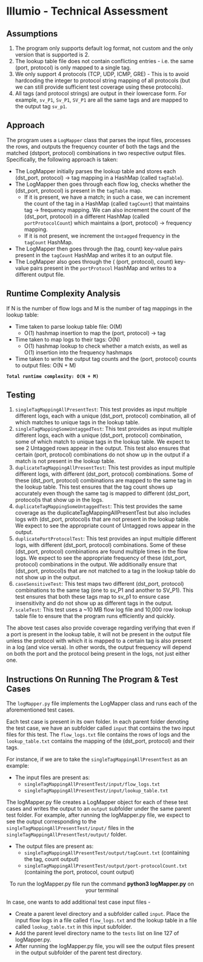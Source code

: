# Illumio - Technical Assessment

## Assumptions
1. The program only supports default log format, not custom and the only version that is supported is 2. 
2. The lookup table file does not contain conflicting entries - i.e. the same (port, protocol) is only mapped to a single tag.
3. We only support 4 protocols (TCP, UDP, ICMP, GRE) - This is to avoid hardcoding the integer to protocol string mapping of all protocols (but we can still provide sufficient test coverage using these protocols).
4. All tags (and protocol strings) are output in their lowercase form. For example, `sv_P1`, `Sv_P1`, `SV_P1` are all the same tags and are mapped to the output tag `sv_p1`.

## Approach
The program uses a `LogMapper` class that parses the input files, processes the rows, and outputs the frequency counter of both the tags and the matched (dstport, protocol) combinations in two respective output files.
Specifically, the following approach is taken:

* The LogMapper initially parses the lookup table and stores each (dst_port, protocol) -> tag mapping in a HashMap (called `tagTable`).
* The LogMapper then goes through each flow log, checks whether the (dst_port, protocol) is present in the `tagTable` map.
  + If it is present, we have a match; in such a case, we can increment the count of the tag in a HashMap (called `tagCount`) that maintains tag -> frequency mapping. We can also increment the count of the (dst_port, protocol) in a different HashMap (called `portProtocolCount`) which maintains a (port, protocol) -> frequency mapping.
  + If it is not present, we increment the `Untagged` frequency in the `tagCount` HashMap.
* The LogMapper then goes through the (tag, count) key-value pairs present in the `tagCount` HashMap and writes it to an output file.
* The LogMapper also goes through the ( (port, protocol), count) key-value pairs present in the `portProtocol` HashMap and writes to a different output file.

## Runtime Complexity Analysis

If N is the number of flow logs and M is the number of tag mappings in the lookup table:
* Time taken to parse lookup table file: O(M)
  + O(1) hashmap insertion to map the (port, protocol) -> tag
* Time taken to map logs to their tags: O(N)
  + O(1) hashmap lookup to check whether a match exists, as well as O(1) insertion into the frequency hashmaps
* Time taken to write the output tag counts and the (port, protocol) counts to output files: O(N + M)

<strong>`Total runtime complexity: O(N + M)`</strong>

## Testing

1. `singleTagMappingAllPresentTest`: This test provides as input multiple different logs, each with a unique (dst_port, protocol) combination, all of which matches to unique tags in the lookup table.
2. `singleTagMappingSomeUntaggedTest`: This test provides as input multiple different logs, each with a unique (dst_port, protocol) combination, some of which match to unique tags in the lookup table. We expect to see 2 Untagged rows appear in the output. This test also ensures that certain (port, protocol) combinations do not show up in the output if a match is not present in the lookup table.
3. `duplicateTagMappingAllPresentTest`: This test provides as input multiple different logs, with different (dst_port, protocol) combinations. Some of these (dst_port, protocol) combinations are mapped to the same tag in the lookup table. This test ensures that the tag count shows up accurately even though the same tag is mapped to different (dst_port, protocol)s that show up in the logs.
4. `duplicateTagMappingSomeUntaggedTest`: This test provides the same coverage as the duplicateTagMappingAllPresentTest but also includes logs with (dst_port, protocol)s that are not present in the lookup table. We expect to see the appropriate count of Untagged rows appear in the output.
5. `duplicatePortProtocolTest`: This test provides an input multiple different logs, with different (dst_port, protocol) combinations. Some of these (dst_port, protocol) combinations are found multiple times in the flow logs. We expect to see the appropriate frequency of these (dst_port, protocol) combinations in the output. We additionally ensure that (dst_port, protocol)s that are not matched to a tag in the lookup table do not show up in the output.
6. `caseSensitiveTest`: This test maps two different (dst_port, protocol) combinations to the same tag (one to sv_P1 and another to SV_P1). This test ensures that both these tags map to sv_p1 to ensure case insensitivity and do not show up as different tags in the output.
7. `scaleTest`: This test uses a ~10 MB flow log file and 10,000 row lookup table file to ensure that the program runs efficiently and quickly.

The above test cases also provide coverage regarding verifying that even if a port is present in the lookup table, it will not be present in the output file unless the protocol with which it is mapped to a certain tag is also present in a log (and vice versa). 
In other words, the output frequency will depend on both the port and the protocol being present in the logs, not just either one.

## Instructions On Running The Program & Test Cases

The `logMapper.py` file implements the LogMapper class and runs each of the aforementioned test cases. 

Each test case is present in its own folder. In each parent folder denoting the test case, we have an subfolder called `input` that contains the two input files for this test. 
The `flow_logs.txt` file contains the rows of logs and the `lookup_table.txt` contains the mapping of the (dst_port, protocol) and their tags. 

For instance, if we are to take the `singleTagMappingAllPresentTest` as an example:
* The input files are present as:
  + `singleTagMappingAllPresentTest/input/flow_logs.txt`
  + `singleTagMappingAllPresentTest/input/lookup_table.txt`

The logMapper.py file creates a LogMapper object for each of these test cases and writes the output to an `output` subfolder under the same parent test folder.
For example, after running the logMapper.py file, we expect to see the output corresponding to the `singleTagMappingAllPresentTest/input/` files in the `singleTagMappingAllPresentTest/output/` folder.
* The output files are present as:
  + `singleTagMappingAllPresentTest/output/tagCount.txt` (containing the tag, count output)
  + `singleTagMappingAllPresentTest/output/port-protocolCount.txt` (containing the port, protocol, count output)
    
<p align="center">To run the logMapper.py file run the command <strong>python3 logMapper.py</strong> on your terminal</p> 

In case, one wants to add additional test case input files - 
* Create a parent level directory and a subfolder called `input`. Place the input flow logs in a file called `flow_logs.txt` and the lookup table in a file called `lookup_table.txt` in this input subfolder.
* Add the parent level directory name to the `tests` list on line 127 of logMapper.py.
* After running the logMapper.py file, you will see the output files present in the output subfolder of the parent test directory.



